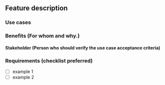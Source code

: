 ## Feature description

### Use cases


### Benefits (For whom and why.)


#### Stakeholder (Person who should verify the use case acceptance criteria)



### Requirements (checklist preferred)
- [ ] example 1
- [ ] example 2
